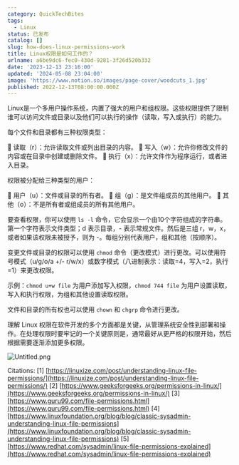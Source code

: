 ```yaml
---
category: QuickTechBites
tags:
  - Linux
status: 已发布
catalog: []
slug: how-does-linux-permissions-work
title: Linux权限是如何工作的？
urlname: a6be9dc6-fec0-430d-9281-3f26d520b332
date: '2023-12-13 23:16:00'
updated: '2024-05-08 23:04:00'
image: 'https://www.notion.so/images/page-cover/woodcuts_1.jpg'
published: 2022-12-13T08:00:00.000Z
---
```


Linux是一个多用户操作系统，内置了强大的用户和组权限。这些权限提供了限制谁可以访问文件或目录以及他们可以执行的操作（读取，写入或执行）的能力。


每个文件和目录都有三种权限类型：


🔸 读取（r）：允许读取文件或列出目录的内容。
🔸 写入（w）：允许你修改文件的内容或在目录中创建或删除文件。
🔸 执行（x）：允许文件作为程序运行，或者进入目录。


权限被分配给三种类型的用户：


🔸 用户（u）：文件或目录的所有者。
🔸 组（g）：是文件组成员的其他用户。
🔸 其他（o）：不是所有者或组成员的所有其他用户。


要查看权限，你可以使用 `ls -l` 命令，它会显示一个由10个字符组成的字符串。第一个字符表示文件类型；d 表示目录，- 表示常规文件。然后是三组 r，w，x，或者如果该权限未被授予，则为 -。每组分别代表用户，组和其他（按顺序）。


变更文件或目录的权限可以使用 `chmod` 命令（更改模式）进行更改。可以使用符号模式（u/g/o/a +/- r/w/x）或数字模式（八进制表示：读取=4，写入=2，执行=1）来更改权限。


示例：`chmod u+w file` 为用户添加写入权限，`chmod 744 file` 为用户设置读取，写入和执行权限，为组和其他设置读取权限。


文件和目录的所有权也可以使用 `chown` 和 `chgrp` 命令进行更改。


理解 Linux 权限在软件开发的多个方面都是关键，从管理系统安全性到部署和操作。在处理权限时要牢记的一个关键原则是，通常最好从更严格的权限开始，然后根据需要逐渐添加更多权限。


![Untitled.png](https://prod-files-secure.s3.us-west-2.amazonaws.com/5d24fe63-e567-4804-86f9-9fdc62e13082/332b89ee-9c33-4950-8a69-32c3d1ff2c69/Untitled.png?X-Amz-Algorithm=AWS4-HMAC-SHA256&X-Amz-Content-Sha256=UNSIGNED-PAYLOAD&X-Amz-Credential=ASIAZI2LB466Q7CHA26W%2F20250405%2Fus-west-2%2Fs3%2Faws4_request&X-Amz-Date=20250405T213312Z&X-Amz-Expires=3600&X-Amz-Security-Token=IQoJb3JpZ2luX2VjEL7%2F%2F%2F%2F%2F%2F%2F%2F%2F%2FwEaCXVzLXdlc3QtMiJHMEUCIQDTCvfiVa34dqaomM6JUS3%2B2MAvVIVCYpml4ALlZmz4fAIgb14PAbjhmG8eRYdy7M9OmVYWE3mTVfVE4oeDHy%2Fvs20q%2FwMINxAAGgw2Mzc0MjMxODM4MDUiDN%2FZlukgvyOZDEEJdCrcA4XT9560joqFz4wrMHLMy3QgH7Ywu8f4rslgYUTt6HHck4CPEfD26yfz%2FWK5aV5KTb4Kdw0VjF%2B5Rs8K753Lny0Z9dgXsyu13P7YtvfHF08je3LiWDpyDh5chDDBzy5SHFGjznsjJQ7D3z2xRI0kV6EZ5gWN74BPELiKAjNlyc0W6Fm2u4%2FkQJZNBlgGMLwLtZBgxOrCHB6EtPntUDdbKLzRQ%2FuKc%2FiLRdybBLnyGdeavq7S%2FlUWouzYXlbdjdlcwVEeoHoM3O%2BIY9AdpimOgSIMVZRvy8Y21Pc5iVK1an1TZWO8yyQjkIDE%2BNrE7gnOiRF1RRRfUITFO3BoSdW6ww33iGsdpl6V4JvEhxg8ph1B6v8GkiZCVy4PiY6ccVV2sCskvcvY91IFhaN29ddQn4Phv14kPfRwRJ7FskB%2F7q8z3Kyw5vCk1HkXTUAxAqhnNKKc3vRUm6BmDQcFD6RFatjHE%2BDM4acSEECRpsgFUyBRKf%2FLfU8NZcIfoXNLFAF7SnTNJr8EDCED0UEG3NtISWxiStztEyeDfdw3bSVetSIafz6cBDVuazR3XFEGSkaBNQUKZqd6zYID0eE084964Ln%2FM8%2Bb3lHnrYxT26JEdOVj5kdEnjFBYHzsoSK6MI7Cxr8GOqUBoJu8H6IyFdCIkZBW6me28isH3RaXCw64jmVS7WPP56Rca25sVE%2B9cSEk6gGccmO8%2Fh%2FmT9H%2Bce7S2jvjGxghYaBY2ZN09qSUrRVM0tnMa290zDCoNpJRRU0F11rWhD97PSTSqHx2Zf3njJW3wOSX0SZbEPQ%2BglM3hp9U1sgQ6QKHydf7DWis7cQoQ4NYS4i%2BRX4%2FeZiYT2zKvkZWUCUqotr%2FcufY&X-Amz-Signature=c5a0b9955e9a06eaeb17dd8507709732b2afa472c7896083d63b4c243ca8f4bc&X-Amz-SignedHeaders=host&x-id=GetObject)


Citations:
[1] [https://linuxize.com/post/understanding-linux-file-permissions/](https://linuxize.com/post/understanding-linux-file-permissions/)
[2] [https://www.geeksforgeeks.org/permissions-in-linux/](https://www.geeksforgeeks.org/permissions-in-linux/)
[3] [https://www.guru99.com/file-permissions.html](https://www.guru99.com/file-permissions.html)
[4] [https://www.linuxfoundation.org/blog/blog/classic-sysadmin-understanding-linux-file-permissions](https://www.linuxfoundation.org/blog/blog/classic-sysadmin-understanding-linux-file-permissions)
[5] [https://www.redhat.com/sysadmin/linux-file-permissions-explained](https://www.redhat.com/sysadmin/linux-file-permissions-explained)

